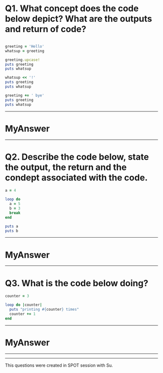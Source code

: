 # Q1. What concept does the code below depict? What are the outputs and return of code?

```ruby

greeting = 'Hello'
whatsup = greeting

greeting.upcase!
puts greeting
puts whatsup

whatsup << '!'
puts greeting
puts whatsup

greeting += ' bye'
puts greeting
puts whatsup
```

____
# MyAnswer

____

# Q2. Describe the code below, state the output, the return and the condept associated with the code.

```ruby
a = 4

loop do
  a = 5
  b = 3
  break
end

puts a
puts b

```

***
# MyAnswer


***

# Q3. What is the code below doing?

``` ruby
counter = 3

loop do |counter|
  puts "printing #{counter} times"
  counter += 1
end

```

***
# MyAnswer


***


______
This  questions were created in SPOT session with Su.
